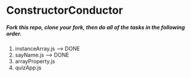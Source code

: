 ConstructorConductor
====================
##### Fork this repo, clone your fork, then do all of the tasks in the following order.
1. instanceArray.js --> DONE
2. sayName.js --> DONE
3. arrayProperty.js
4. quizApp.js
